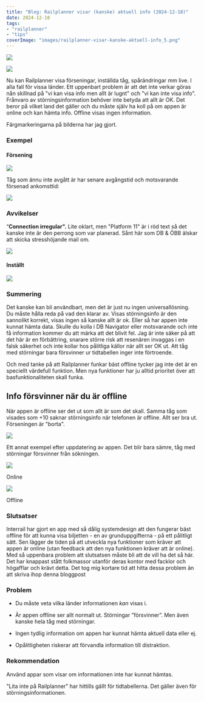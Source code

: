 ```yaml
---
title: "Blog: Railplanner visar (kanske) aktuell info (2024-12-18)"
date: 2024-12-18
tags:
- "railplanner"
- "tips"
coverImage: "images/railplanner-visar-kanske-aktuell-info_5.png"
---
```


![](images/railplanner-visar-kanske-aktuell-info_5.png?w=673)

![](images/railplanner-visar-kanske-aktuell-info_8.jpg?w=1024)

Nu kan Railplanner visa förseningar, inställda tåg, spårändringar mm live. I alla fall för vissa länder. Ett uppenbart problem är att det inte verkar göras nån skillnad på "vi kan visa info men allt är lugnt" och "vi kan inte visa info". Frånvaro av störningsinformation behöver inte betyda att allt är OK. Det beror på vilket land det gäller och du måste själv ha koll på om appen är online och kan hämta info. Offline visas ingen information.

Färgmarkeringarna på bilderna har jag gjort.

### Exempel

#### Försening

![](images/railplanner-visar-kanske-aktuell-info_7.jpeg?w=465)

Tåg som ännu inte avgått är har senare avgångstid och motsvarande försenad ankomsttid:

![](images/railplanner-visar-kanske-aktuell-info_3.jpeg?w=455)

### Avvikelser

“**Connection irregular".** Lite oklart, men "Platform 11" är i röd text så det kanske inte är den perrong som var planerad. Sånt här som DB & ÖBB älskar att skicka stresshöjande mail om.

![](images/railplanner-visar-kanske-aktuell-info_4.jpeg?w=596)

#### Inställt

![](images/railplanner-visar-kanske-aktuell-info_2.jpeg?w=674)

### Summering

Det kanske kan bli användbart, men det är just nu ingen universallösning. Du måste hålla reda på vad den klarar av. Visas störningsinfo är den sannolikt korrekt, visas ingen så kanske allt är ok. Eller så har appen inte kunnat hämta data. Skulle du kolla i DB Navigator eller motsvarande och inte få information kommer du att märka att det blivit fel. Jag är inte säker på att det här är en förbättring, snarare större risk att resenären invaggas i en falsk säkerhet och inte kollar hos pålitliga källor när allt ser OK ut. Att tåg med störningar bara försvinner ur tidtabellen inger inte förtroende.

Och med tanke på att Railplanner funkar bäst offline tycker jag inte det är en speciellt värdefull funktion. Men nya funktioner har ju alltid prioritet över att basfunktionaliteten skall funka.

## Info försvinner när du är offline

När appen är offline ser det ut som allt är som det skall. Samma tåg som visades som +10 saknar störningsinfo när telefonen är offline. Allt ser bra ut. Förseningen är "borta".

![](images/railplanner-visar-kanske-aktuell-info_1.jpeg?w=380)

Ett annat exempel efter uppdatering av appen. Det blir bara sämre, tåg med störningar försvinner från sökningen.

![](images/railplanner-visar-kanske-aktuell-info_10.jpg?w=1024)

<figcaption>

Online

</figcaption>

![](images/railplanner-visar-kanske-aktuell-info_6.jpg?w=867)

<figcaption>

Offline

</figcaption>

### Slutsatser

Interrail har gjort en app med så dålig systemdesign att den fungerar bäst offline för att kunna visa biljetten - en av grunduppgifterna - på ett pålitligt sätt. Sen lägger de tiden på att utveckla nya funktioner som kräver att appen är online (utan feedback att den nya funktionen kräver att är online). Med så uppenbara problem att slutsatsen måste bli att de vill ha det så här. Det har knappast stått folkmassor utanför deras kontor med facklor och högafflar och krävt detta. Det tog mig kortare tid att hitta dessa problem än att skriva ihop denna bloggpost

### Problem

- Du måste veta vilka länder informationen _kan_ visas i.

- Är appen offline ser allt normalt ut. Störningar ”försvinner”. Men även kanske hela tåg med störningar.

- Ingen tydlig information om appen har kunnat hämta aktuell data eller ej.

- Opålitligheten riskerar att förvandla information till distraktion.

### Rekommendation

Använd appar som visar om informationen inte har kunnat hämtas.

"Lita inte på Railplanner" har hittills gällt för tidtabellerna. Det gäller även för störningsinformationen.
